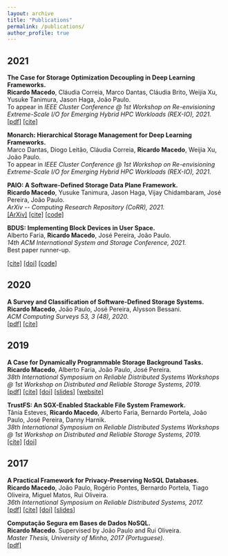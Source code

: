 ```yaml
---
layout: archive
title: "Publications"
permalink: /publications/
author_profile: true
---
```


## 2021

**The Case for Storage Optimization Decoupling in Deep Learning Frameworks.**    
**Ricardo Macedo**, Cláudia Correia, Marco Dantas, Cláudia Brito, Weijia Xu, Yusuke Tanimura, Jason Haga, João Paulo.    
To appear in *IEEE Cluster Conference @ 1st Workshop on Re-envisioning Extreme-Scale I/O for Emerging Hybrid HPC Workloads (REX-IO), 2021.*    
[[pdf]](https://rgmacedo.github.io/files/2021/rexio21-sds-prisma/rgmacedo-rexio21.pdf)
[[cite]](https://rgmacedo.github.io/files/2021/rexio21-sds-prisma/bibtex.bib)

**Monarch: Hierarchical Storage Management for Deep Learning Frameworks.**    
Marco Dantas, Diogo Leitão, Cláudia Correia, **Ricardo Macedo**, Weijia Xu, João Paulo.    
To appear in *IEEE Cluster Conference @ 1st Workshop on Re-envisioning Extreme-Scale I/O for Emerging Hybrid HPC Workloads (REX-IO), 2021.*


**PAIO: A Software-Defined Storage Data Plane Framework.**    
**Ricardo Macedo**, Yusuke Tanimura, Jason Haga, Vijay Chidambaram, José Pereira, João Paulo.    
*ArXiv -- Computing Research Repository (CoRR), 2021.*    
[[ArXiv]](https://arxiv.org/abs/2106.03617)
[[cite]](https://rgmacedo.github.io/files/2021/arxiv21-paio/bibtex.bib)
[[code]](https://github.com/dsrhaslab/paio)


**BDUS: Implementing Block Devices in User Space.**    
Alberto Faria, **Ricardo Macedo**, José Pereira, João Paulo.    
*14th ACM International System and Storage Conference, 2021.*    
Best paper runner-up.    
<!-- [[pdf]]() -->
[[cite]](https://rgmacedo.github.io/files/2021/systor21-bdus/bibtex.bib)
[[doi]](https://dl.acm.org/doi/abs/10.1145/3456727.3463768)
[[code]](https://github.com/albertofaria/bdus)


## 2020

**A Survey and Classification of Software-Defined Storage Systems.**   
**Ricardo Macedo**, João Paulo, José Pereira, Alysson Bessani.   
*ACM Computing Surveys 53, 3 (48), 2020.*   
[[pdf]]( https://dl.acm.org/doi/10.1145/3385896?cid=99659535288)
[[cite]](https://rgmacedo.github.io/files/2020/csur20-sds-survey/bibtex.bib)
<!-- [[pdf]](https://rgmacedo.github.io/files/csur20-sds-survey/rgmacedo-csur20.pdf) -->
<!-- [[doi]](https://doi.org/10.1145/3385896) -->


## 2019

**A Case for Dynamically Programmable Storage Background Tasks.**   
**Ricardo Macedo**, Alberto Faria, João Paulo, José Pereira.   
*38th International Symposium on Reliable Distributed Systems Workshops @ 1st Workshop on Distributed and Reliable Storage Systems, 2019.*    
[[pdf]](https://rgmacedo.github.io/files/2019/drss19-programmable-background-tasks/rgmacedo-drss19.pdf)
[[cite]](https://rgmacedo.github.io/files/2019/drss19-programmable-background-tasks/bibtex.bib)
[[doi]](https://doi.org/10.1109/SRDSW49218.2019.00009)
[[slides]](https://rgmacedo.github.io/files/2019/drss19-programmable-background-tasks/rgmacedo-drss19-presentation.pdf)
[[website]](https://rgmacedo.github.io/drss19-website/) 


**TrustFS: An SGX-Enabled Stackable File System Framework.**    
Tânia Esteves, **Ricardo Macedo**, Alberto Faria, Bernardo Portela, João Paulo, José Pereira, Danny Harnik.    
*38th International Symposium on Reliable Distributed Systems Workshops @ 1st Workshop on Distributed and Reliable Storage Systems, 2019.*    
[[cite]](https://rgmacedo.github.io/files/2019/drss19-trustfs/bibtex.bib)
[[doi]](https://doi.org/10.1109/SRDSW49218.2019.00012)



## 2017

**A Practical Framework for Privacy-Preserving NoSQL Databases.**   
**Ricardo Macedo**, João Paulo, Rogério Pontes, Bernardo Portela, Tiago Oliveira, Miguel Matos, Rui Oliveira.   
*36th International Symposium on Reliable Distributed Systems, 2017.*   
[[pdf]](https://rgmacedo.github.io/files/2017/srds17-safenosql/rgmacedo-srds17-safenosql.pdf)
[[cite]](https://rgmacedo.github.io/files/2017/srds17-safenosql/bibtex.bib)
[[doi]](https://doi.org/10.1109/SRDS.2017.10)
[[slides]](https://rgmacedo.github.io/files/2017/srds17-safenosql/rgmacedo-srds17-safenosql-slides.pdf)


**Computação Segura em Bases de Dados NoSQL.**    
**Ricardo Macedo**. Supervised by João Paulo and Rui Oliveira.    
*Master Thesis, University of Minho, 2017 (Portuguese).*    
[[pdf]](https://repositorium.sdum.uminho.pt/handle/1822/62116)



